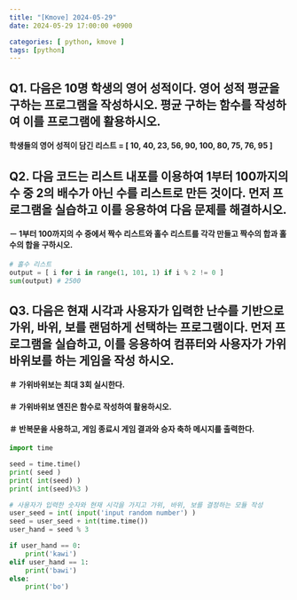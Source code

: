 ```yaml
---
title: "[Kmove] 2024-05-29"
date: 2024-05-29 17:00:00 +0900

categories: [ python, kmove ]
tags: [python]
---
```



## Q1. 다음은 10명 학생의 영어 성적이다. 영어 성적 평균을 구하는 프로그램을 작성하시오. 평균 구하는 함수를 작성하여 이를 프로그램에 활용하시오.
#### 학생들의 영어 성적이 담긴 리스트 = [ 10, 40, 23, 56, 90, 100, 80, 75, 76, 95 ]


## Q2. 다음 코드는 리스트 내포를 이용하여 1부터 100까지의 수 중 2의 배수가 아닌 수를 리스트로 만든 것이다. 먼저 프로그램을 실습하고 이를 응용하여 다음 문제를 해결하시오.
#### － 1부터 100까지의 수 중에서 짝수 리스트와 홀수 리스트를 각각 만들고 짝수의 합과 홀수의 합을 구하시오.

```python
# 홀수 리스트
output = [ i for i in range(1, 101, 1) if i % 2 != 0 ]
sum(output) # 2500
```


## Q3. 다음은 현재 시각과 사용자가 입력한 난수를 기반으로 가위, 바위, 보를 랜덤하게 선택하는 프로그램이다. 먼저 프로그램을 실습하고, 이를 응용하여 컴퓨터와 사용자가 가위바위보를 하는 게임을 작성 하시오.
#### ＃ 가위바위보는 최대 3회 실시한다.
#### ＃ 가위바위보 엔진은 함수로 작성하여 활용하시오.
#### ＃ 반복문을 사용하고, 게임 종료시 게임 결과와 승자 축하 메시지를 출력한다.

```python
import time

seed = time.time()
print( seed )
print( int(seed) )
print( int(seed)%3 )

# 사용자가 입력한 숫자와 현재 시각을 가지고 가위, 바위, 보를 결정하는 모듈 작성
user_seed = int( input('input random number') )
seed = user_seed + int(time.time())
user_hand = seed % 3

if user_hand == 0:
    print('kawi')
elif user_hand == 1:
    print('bawi')
else:
    print('bo')
```
